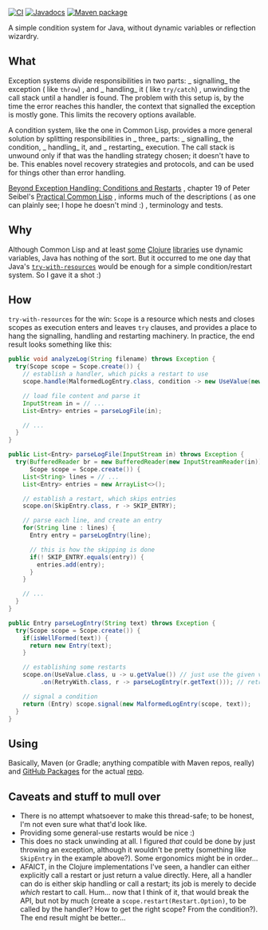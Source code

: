 [![CI](https://github.com/hanjos/conditio-java/actions/workflows/ci.yml/badge.svg?branch=main)](https://github.com/hanjos/conditio-java/actions/workflows/ci.yml) [![Javadocs](https://img.shields.io/static/v1?label=Javadocs&message=0.1.0&color=informational&logo=read-the-docs)][vLatest] [![Maven package](https://img.shields.io/static/v1?label=Maven&message=0.1.0&color=orange&logo=apache-maven)](https://github.com/hanjos/conditio-java/packages/1543701)

A simple condition system for Java, without dynamic variables or reflection wizardry.

## What

Exception
systems
divide
responsibilities
in
two
parts: _
signalling_
the
exception (
like `throw`)
,
and _
handling_
it (
like `try/catch`)
,
unwinding
the
call
stack
until
a
handler
is
found.
The
problem
with
this
setup
is,
by
the
time
the
error
reaches
this
handler,
the
context
that
signalled
the
exception
is
mostly
gone.
This
limits
the
recovery
options
available.

A
condition
system,
like
the
one
in
Common
Lisp,
provides
a
more
general
solution
by
splitting
responsibilities
in _
three_
parts: _
signalling_
the
condition, _
handling_
it,
and _
restarting_
execution.
The
call
stack
is
unwound
only
if
that
was
the
handling
strategy
chosen;
it
doesn't
have
to
be.
This
enables
novel
recovery
strategies
and
protocols,
and
can
be
used
for
things
other
than
error
handling.

[Beyond Exception Handling: Conditions and Restarts][beh-cl]
,
chapter
19
of
Peter
Seibel's [Practical Common Lisp][pract-cl]
,
informs
much
of
the
descriptions (
as
one
can
plainly
see;
I
hope
he
doesn't
mind :)
,
terminology
and
tests.

## Why

Although Common Lisp and at least [some](https://github.com/clojureman/special) [Clojure](https://github.com/pangloss/pure-conditioning) [libraries](https://github.com/bwo/conditions) use dynamic variables, Java has nothing of the sort. But it occurred to me one day that Java's [`try-with-resources`](https://docs.oracle.com/javase/tutorial/essential/exceptions/tryResourceClose.html) would be enough for a simple condition/restart system. So I gave it a shot :)

## How

`try-with-resources` for the win: `Scope` is a resource which nests and closes scopes as execution enters and leaves `try` clauses, and provides a place to hang the signalling, handling and restarting machinery. In practice, the end result looks something like this:

```java
public void analyzeLog(String filename) throws Exception {
  try(Scope scope = Scope.create()) {
    // establish a handler, which picks a restart to use
    scope.handle(MalformedLogEntry.class, condition -> new UseValue(new Entry(...)));

    // load file content and parse it
    InputStream in = // ...
    List<Entry> entries = parseLogFile(in);

    // ...
  }
}

public List<Entry> parseLogFile(InputStream in) throws Exception {
  try(BufferedReader br = new BufferedReader(new InputStreamReader(in));
      Scope scope = Scope.create()) {
    List<String> lines = // ...
    List<Entry> entries = new ArrayList<>();

    // establish a restart, which skips entries
    scope.on(SkipEntry.class, r -> SKIP_ENTRY);

    // parse each line, and create an entry
    for(String line : lines) {
      Entry entry = parseLogEntry(line);

      // this is how the skipping is done
      if(! SKIP_ENTRY.equals(entry)) {
        entries.add(entry);
      }
    }

    // ...
  }
}

public Entry parseLogEntry(String text) throws Exception {
  try(Scope scope = Scope.create()) {
    if(isWellFormed(text)) {
      return new Entry(text);
    }

    // establishing some restarts
    scope.on(UseValue.class, u -> u.getValue()) // just use the given value
         .on(RetryWith.class, r -> parseLogEntry(r.getText())); // retry with different input

    // signal a condition
    return (Entry) scope.signal(new MalformedLogEntry(scope, text));
  }
}
```

## Using

Basically, Maven (or Gradle; anything compatible with Maven repos, really) and [GitHub Packages](https://docs.github.com/en/packages/guides/configuring-apache-maven-for-use-with-github-packages) for the actual [repo](https://github.com/hanjos/conditio-java/packages/1543701).

## Caveats and stuff to mull over

* There is no attempt whatsoever to make this thread-safe; to be honest, I'm not even sure what that'd look like.
* Providing some general-use restarts would be nice :)
* This does no stack unwinding at all. I figured _that_ could be done by just throwing an exception, although it wouldn't be pretty (something like `SkipEntry` in the example above?). Some ergonomics might be in order...
* AFAICT, in the Clojure implementations I've seen, a handler can either explicitly call a restart or just return a value directly. Here, all a handler can do is either skip handling or call a restart; its job is merely to decide _which_ restart to call. Hum... now that I think of it, that would break the API, but not by much (create a `scope.restart(Restart.Option)`, to be called by the handler? How to get the right scope? From the condition?). The end result might be better...

[beh-cl]: https://gigamonkeys.com/book/beyond-exception-handling-conditions-and-restarts.html
[pract-cl]: https://gigamonkeys.com/book/
[vLatest]: https://sbrubbles.org/conditio-java/docs/0.1.0/apidocs/index.html
